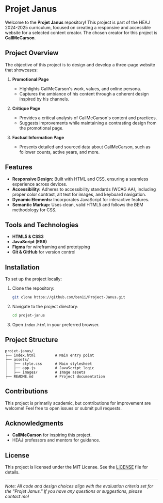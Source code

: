 # Projet Janus

Welcome to the **Projet Janus** repository! This project is part of the HEAJ 2024-2025 curriculum, focused on creating a responsive and accessible website for a selected content creator. The chosen creator for this project is **CallMeCarson**.

## Project Overview

The objective of this project is to design and develop a three-page website that showcases:

1. **Promotional Page**
   - Highlights CallMeCarson's work, values, and online persona.
   - Captures the ambiance of his content through a coherent design inspired by his channels.

2. **Critique Page**
   - Provides a critical analysis of CallMeCarson's content and practices.
   - Suggests improvements while maintaining a contrasting design from the promotional page.

3. **Factual Information Page**
   - Presents detailed and sourced data about CallMeCarson, such as follower counts, active years, and more.

## Features

- **Responsive Design:** Built with HTML and CSS, ensuring a seamless experience across devices.
- **Accessibility:** Adheres to accessibility standards (WCAG AA), including proper color contrast, alt text for images, and keyboard navigation.
- **Dynamic Elements:** Incorporates JavaScript for interactive features.
- **Semantic Markup:** Uses clean, valid HTML5 and follows the BEM methodology for CSS.

## Tools and Technologies

- **HTML5 & CSS3**
- **JavaScript (ES6)**
- **Figma** for wireframing and prototyping
- **Git & GitHub** for version control

## Installation

To set up the project locally:

1. Clone the repository:
   ```bash
   git clone https://github.com/ben1i/Project-Janus.git
   ```
2. Navigate to the project directory:
   ```bash
   cd projet-janus
   ```
3. Open `index.html` in your preferred browser.

## Project Structure

```
projet-janus/
├── index.html         # Main entry point
├── assets/
│   ├── style.css      # Main stylesheet
│   ├── app.js         # JavaScript logic
│   ├── images/        # Image assets
├── README.md          # Project documentation
```

## Contributions

This project is primarily academic, but contributions for improvement are welcome! Feel free to open issues or submit pull requests.

## Acknowledgments

- **CallMeCarson** for inspiring this project.
- HEAJ professors and mentors for guidance.

## License

This project is licensed under the MIT License. See the [LICENSE](LICENSE) file for details.

---

*Note: All code and design choices align with the evaluation criteria set for the "Projet Janus." If you have any questions or suggestions, please contact me!*
